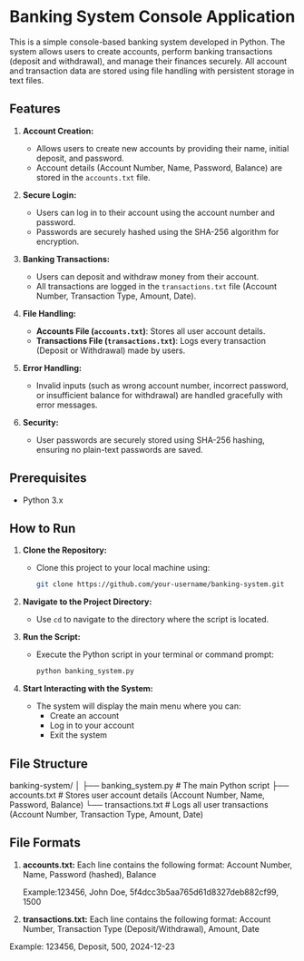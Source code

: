 # Banking System Console Application

This is a simple console-based banking system developed in Python. The system allows users to create accounts, perform banking transactions (deposit and withdrawal), and manage their finances securely. All account and transaction data are stored using file handling with persistent storage in text files.

## Features

1. **Account Creation:**
   - Allows users to create new accounts by providing their name, initial deposit, and password.
   - Account details (Account Number, Name, Password, Balance) are stored in the `accounts.txt` file.

2. **Secure Login:**
   - Users can log in to their account using the account number and password.
   - Passwords are securely hashed using the SHA-256 algorithm for encryption.

3. **Banking Transactions:**
   - Users can deposit and withdraw money from their account.
   - All transactions are logged in the `transactions.txt` file (Account Number, Transaction Type, Amount, Date).

4. **File Handling:**
   - **Accounts File (`accounts.txt`)**: Stores all user account details.
   - **Transactions File (`transactions.txt`)**: Logs every transaction (Deposit or Withdrawal) made by users.

5. **Error Handling:**
   - Invalid inputs (such as wrong account number, incorrect password, or insufficient balance for withdrawal) are handled gracefully with error messages.

6. **Security:**
   - User passwords are securely stored using SHA-256 hashing, ensuring no plain-text passwords are saved.

## Prerequisites

- Python 3.x

## How to Run

1. **Clone the Repository:**
   - Clone this project to your local machine using:
     ```bash
     git clone https://github.com/your-username/banking-system.git
     ```

2. **Navigate to the Project Directory:**
   - Use `cd` to navigate to the directory where the script is located.

3. **Run the Script:**
   - Execute the Python script in your terminal or command prompt:
     ```bash
     python banking_system.py
     ```

4. **Start Interacting with the System:**
   - The system will display the main menu where you can:
     - Create an account
     - Log in to your account
     - Exit the system

## File Structure
banking-system/ │ ├── banking_system.py # The main Python script 
├── accounts.txt # Stores user account details (Account Number, Name, Password, Balance) 
└── transactions.txt # Logs all user transactions (Account Number, Transaction Type, Amount, Date)

## File Formats

1. **accounts.txt:**
   Each line contains the following format:
   Account Number, Name, Password (hashed), Balance

   Example:123456, John Doe, 5f4dcc3b5aa765d61d8327deb882cf99, 1500

2. **transactions.txt:**
Each line contains the following format:
Account Number, Transaction Type (Deposit/Withdrawal), Amount, Date

Example:
123456, Deposit, 500, 2024-12-23



